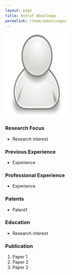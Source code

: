 ```yaml
---
layout: page
title: Ashraf Aboulnaga
permalink: /team/aaboulnaga/
---
```

![aaboulnaga](/team/aaboulnaga/small.png)


### Research Focus
- Research interest 


### Previous Experience
- Experience


### Professional Experience
- Experience


### Patents
- Patent1


### Education
- Research interest 


### Publication 
1. Paper 1
2. Paper 2
3. Paper 2




